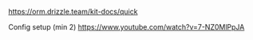 
https://orm.drizzle.team/kit-docs/quick

Config setup (min 2) https://www.youtube.com/watch?v=7-NZ0MlPpJA